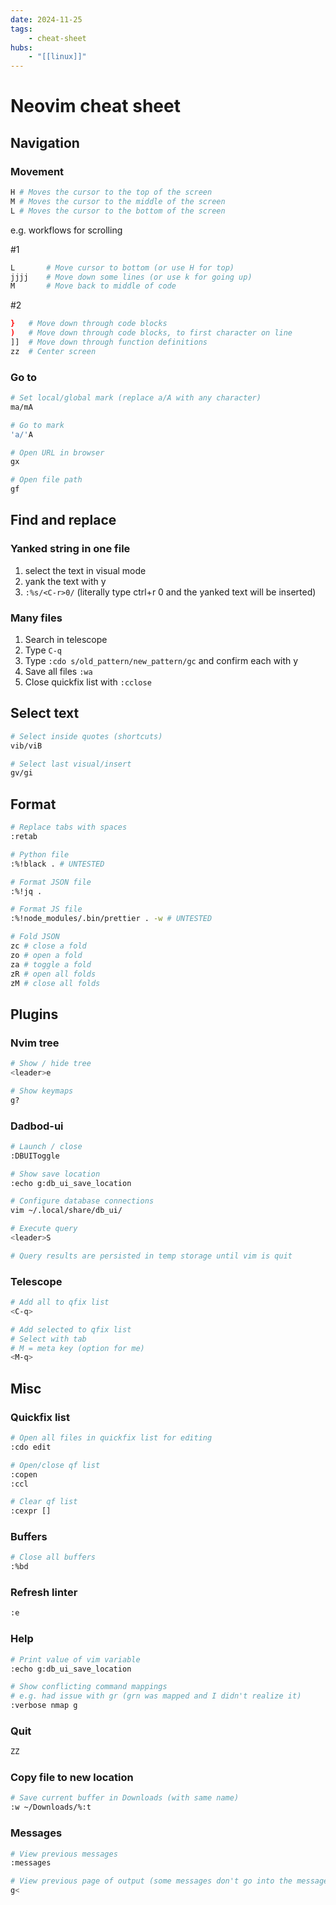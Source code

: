 ```yaml
---
date: 2024-11-25
tags:
    - cheat-sheet
hubs:
    - "[[linux]]"
---
```


# Neovim cheat sheet

## Navigation

### Movement

```bash
H # Moves the cursor to the top of the screen
M # Moves the cursor to the middle of the screen
L # Moves the cursor to the bottom of the screen
```

e.g. workflows for scrolling

#1

```bash
L       # Move cursor to bottom (or use H for top)
jjjj    # Move down some lines (or use k for going up)
M       # Move back to middle of code
```

#2

```bash
}   # Move down through code blocks
)   # Move down through code blocks, to first character on line
]]  # Move down through function definitions
zz  # Center screen
```

### Go to

```bash
# Set local/global mark (replace a/A with any character)
ma/mA

# Go to mark
'a/'A

# Open URL in browser
gx

# Open file path
gf
```

## Find and replace

### Yanked string in one file

1. select the text in visual mode
2. yank the text with y
3. `:%s/<C-r>0/` (literally type ctrl+r 0 and the yanked text will be inserted)

### Many files

1. Search in telescope
2. Type `C-q`
3. Type `:cdo s/old_pattern/new_pattern/gc` and confirm each with y
4. Save all files `:wa`
5. Close quickfix list with `:cclose`

## Select text

```bash
# Select inside quotes (shortcuts)
vib/viB

# Select last visual/insert
gv/gi
```

## Format


```bash
# Replace tabs with spaces
:retab

# Python file
:%!black . # UNTESTED

# Format JSON file
:%!jq .

# Format JS file
:%!node_modules/.bin/prettier . -w # UNTESTED

# Fold JSON
zc # close a fold
zo # open a fold
za # toggle a fold
zR # open all folds
zM # close all folds
```



## Plugins

### Nvim tree

```sh
# Show / hide tree
<leader>e

# Show keymaps
g?
```

### Dadbod-ui

```bash
# Launch / close
:DBUIToggle

# Show save location
:echo g:db_ui_save_location

# Configure database connections
vim ~/.local/share/db_ui/

# Execute query
<leader>S

# Query results are persisted in temp storage until vim is quit
```


### Telescope

```sh
# Add all to qfix list
<C-q>

# Add selected to qfix list
# Select with tab
# M = meta key (option for me)
<M-q>
```

## Misc

### Quickfix list

```bash
# Open all files in quickfix list for editing
:cdo edit

# Open/close qf list
:copen
:ccl

# Clear qf list
:cexpr []
```

### Buffers

```bash
# Close all buffers
:%bd
```

### Refresh linter
```bash
:e
```

### Help

```bash
# Print value of vim variable
:echo g:db_ui_save_location

# Show conflicting command mappings
# e.g. had issue with gr (grn was mapped and I didn't realize it)
:verbose nmap g
```

### Quit

```bash
ZZ
```

### Copy file to new location

```bash
# Save current buffer in Downloads (with same name)
:w ~/Downloads/%:t
```

### Messages

```bash
# View previous messages
:messages

# View previous page of output (some messages don't go into the messages buffer)
g<
```
